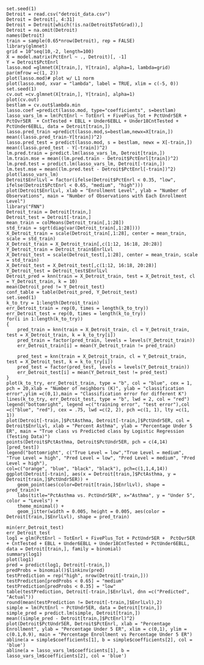     set.seed(1)
    Detroit = read.csv("detroit_data.csv")
    Detroit = Detroit[, 4:31]
    Detroit = Detroit[which(!is.na(Detroit$TotGrad)),]
    Detroit = na.omit(Detroit)
    names(Detroit)
    train = sample(0.65*nrow(Detroit), rep = FALSE)
    library(glmnet)
    grid = 10^seq(10,-2, length=100)
    X = model.matrix(PctEnrl ~ ., Detroit)[, -1]
    Y = Detroit$PctEnrl
    lasso.mod =glmnet(X[train,], Y[train], alpha=1, lambda=grid)
    par(mfrow =c(1, 2))
    plot(lasso.mod)# plot w/ L1 norm
    plot(lasso.mod, xvar = "lambda", label = TRUE, xlim = c(-5, 0))
    set.seed(1)
    cv.out =cv.glmnet(X[train,], Y[train], alpha=1)
    plot(cv.out)
    bestlam = cv.out$lambda.min
    lasso.coef =predict(lasso.mod, type="coefficients", s=bestlam)
    lasso_vars_lm = lm(PctEnrl ~ TotEnrl + FivePlus_Tot + PctUndr5ER +  PctOvr5ER  + CntTested + EBLL + Under6EBLL + Under18CntTested + PctUnder6EBLL, data = Detroit[train,])
    lasso.pred_train =predict(lasso.mod,s=bestlam,newx=X[train,])
    mean((lasso.pred_train-Y[train])^2)
    lasso.pred_test = predict(lasso.mod, s = bestlam, newx = X[-train,])
    mean((lasso.pred_test - Y[-train])^2)
    lm.pred.train = predict.lm(lasso_vars_lm, Detroit[train,])
    lm.train.mse = mean((lm.pred.train - Detroit$PctEnrl[train])^2)
    lm.pred.test = predict.lm(lasso_vars_lm, Detroit[-train,])
    lm.test.mse = mean((lm.pred.test - Detroit$PctEnrl[-train])^2)
    plot(lasso_vars_lm)
    Detroit$EnrlLvl = factor(ifelse(Detroit$PctEnrl < 0.35, "low", ifelse(Detroit$PctEnrl < 0.65, "medium", "high")))
    plot(Detroit$EnrlLvl, xlab = "Enrollment Level", ylab = "Number of Observations", main = "Number of Observations with Each Enrollment Level")
    library("FNN")
    Detroit_train = Detroit[train,]
    Detroit_test = Detroit[-train,]
    mean_train = colMeans(Detroit_train[,1:28])
    std_train = sqrt(diag(var(Detroit_train[,1:28])))
    X_Detroit_train = scale(Detroit_train[,1:28], center = mean_train, scale = std_train)
    X_Detroit_train = X_Detroit_train[,c(1:12, 16:18, 20:28)]
    Y_Detroit_train = Detroit_train$EnrlLvl
    X_Detroit_test = scale(Detroit_test[,1:28], center = mean_train, scale = std_train)
    X_Detroit_test = X_Detroit_test[,c(1:12, 16:18, 20:28)]
    Y_Detroit_test = Detroit_test$EnrlLvl
    Detroit_pred = knn(train = X_Detroit_train, test = X_Detroit_test, cl = Y_Detroit_train, k = 10)
    mean(Detroit_pred != Y_Detroit_test)
    conf_table = table(Detroit_pred, Y_Detroit_test)
    set.seed(1)
    k_to_try = 1:length(Detroit_train)
    err_Detroit_train = rep(0, times = length(k_to_try))
    err_Detroit_test = rep(0, times = length(k_to_try))
    for(i in 1:length(k_to_try))
    {
        pred_train = knn(train = X_Detroit_train, cl = Y_Detroit_train, test = X_Detroit_train, k = k_to_try[i])
        pred_train = factor(pred_train, levels = levels(Y_Detroit_train))
        err_Detroit_train[i] = mean(Y_Detroit_train != pred_train)

        pred_test = knn(train = X_Detroit_train, cl = Y_Detroit_train, test = X_Detroit_test, k = k_to_try[i])
        pred_test = factor(pred_test, levels = levels(Y_Detroit_train))
        err_Detroit_test[i] = mean(Y_Detroit_test != pred_test)    
    }
    plot(k_to_try, err_Detroit_train, type = "b", col = "blue", cex = 1, pch = 20,xlab = "Number of neighbors (K)", ylab = "classification error",ylim =c(0,1),main = "Classification error for different K")
    lines(k_to_try, err_Detroit_test, type = "b", lwd = 2, col = "red")
    legend("bottomright", legend =c("training error", "test error"),col =c("blue", "red"), cex = .75, lwd =c(2, 2), pch =c(1, 1), lty =c(1, 1))
    plot(Detroit[-train,]$PctAsthma, Detroit[-train,]$PctUndr5ER, col = Detroit$EnrlLvl, xlab = "Percent Asthma", ylab = "Percentage Under 5 ER", main = "True class vs Predicted class by Logistic Regression (Testing Data)")
    points(Detroit$PctAsthma, Detroit$PctUndr5ER, pch = c(4,14)[pred_test])
    legend("bottomright", c("True Level = low","True Level = medium", "True Level = high", "Pred Level = low", "Pred Level = medium", "Pred Level = high"), 
    col=c("orange", "blue", "black", "black"), pch=c(1,1,4,14))
    ggplot(Detroit[-train], aes(x = Detroit[train,]$PctAsthma, y = Detroit[train,]$PctUndr5ER)) +
        geom_point(aes(color=Detroit[train,]$EnrlLvl), shape = pred_train)+
        labs(title="PctAsthma vs. PctUndr5ER", x="Asthma", y = "Under 5", color = "Levels") +
        theme_minimal() +
        geom_jitter(width = 0.005, height = 0.005, aes(color = Detroit[train,]$EnrlLvl), shape = pred_train)

    min(err_Detroit_test)
    err_Detroit_test
    log1 = glm(PctEnrl ~ TotEnrl + FivePlus_Tot + PctUndr5ER +  PctOvr5ER  + CntTested + EBLL + Under6EBLL + Under18CntTested + PctUnder6EBLL, data = Detroit[train,], family = binomial)
    summary(log1)
    plot(log1)
    pred = predict(log1, Detroit[-train,])
    predProbs = binomial()$linkinv(pred)
    testPrediction = rep("high", nrow(Detroit[-train,]))
    testPrediction[predProbs < 0.65] = "medium"
    testPrediction[predProbs < 0.35] = "low"
    table(testPrediction, Detroit[-train,]$EnrlLvl, dnn =c("Predicted", "Actual"))
    round(mean(testPrediction != Detroit[-train,]$EnrlLvl),2)
    simple = lm(PctEnrl ~ PctUndr5ER, data = Detroit[train,])
    simple_pred = predict.lm(simple, Detroit[train,])
    mean((simple_pred - Detroit[train,]$PctEnrl)^2)
    plot(Detroit$PctUndr5ER, Detroit$PctEnrl, xlab = "Percentage Enrollment", ylab = "Percentage Under 5 ER", xlim = c(0,1), ylim = c(0.1,0.9), main = "Percentage Enrollment vs Percentage Under 5 ER")
    abline(a = simple$coefficients[1], b = simple$coefficients[2], col = 'blue')
    abline(a = lasso_vars_lm$coefficients[1], b = lasso_vars_lm$coefficients[2], col = 'blue')
